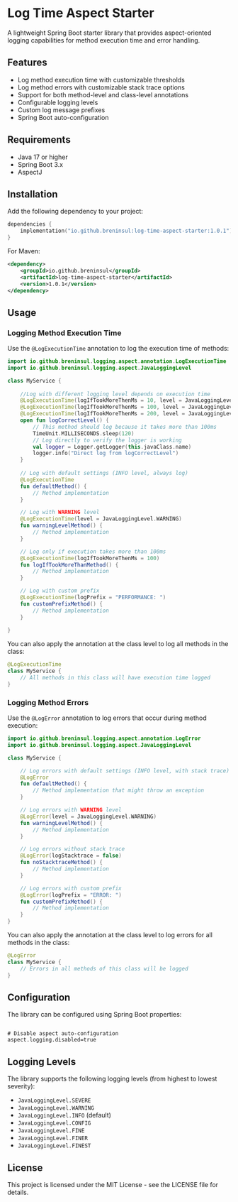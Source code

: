 # Log Time Aspect Starter

A lightweight Spring Boot starter library that provides aspect-oriented logging capabilities for method execution time and error handling.

## Features

- Log method execution time with customizable thresholds
- Log method errors with customizable stack trace options
- Support for both method-level and class-level annotations
- Configurable logging levels
- Custom log message prefixes
- Spring Boot auto-configuration

## Requirements

- Java 17 or higher
- Spring Boot 3.x
- AspectJ

## Installation

Add the following dependency to your project:

```kotlin
dependencies {
    implementation("io.github.breninsul:log-time-aspect-starter:1.0.1")
}
```

For Maven:

```xml
<dependency>
    <groupId>io.github.breninsul</groupId>
    <artifactId>log-time-aspect-starter</artifactId>
    <version>1.0.1</version>
</dependency>
```

## Usage

### Logging Method Execution Time

Use the `@LogExecutionTime` annotation to log the execution time of methods:

```kotlin
import io.github.breninsul.logging.aspect.annotation.LogExecutionTime
import io.github.breninsul.logging.aspect.JavaLoggingLevel

class MyService {
    
    //Log with different logging level depends on execution time
    @LogExecutionTime(logIfTookMoreThenMs = 10, level = JavaLoggingLevel.FINE)
    @LogExecutionTime(logIfTookMoreThenMs = 100, level = JavaLoggingLevel.INFO)
    @LogExecutionTime(logIfTookMoreThenMs = 200, level = JavaLoggingLevel.WARNING)
    open fun logCorrectLevel() {
        // This method should log because it takes more than 100ms
        TimeUnit.MILLISECONDS.sleep(120)
        // Log directly to verify the logger is working
        val logger = Logger.getLogger(this.javaClass.name)
        logger.info("Direct log from logCorrectLevel")
    }
    
    // Log with default settings (INFO level, always log)
    @LogExecutionTime
    fun defaultMethod() {
        // Method implementation
    }

    // Log with WARNING level
    @LogExecutionTime(level = JavaLoggingLevel.WARNING)
    fun warningLevelMethod() {
        // Method implementation
    }

    // Log only if execution takes more than 100ms
    @LogExecutionTime(logIfTookMoreThenMs = 100)
    fun logIfTookMoreThanMethod() {
        // Method implementation
    }

    // Log with custom prefix
    @LogExecutionTime(logPrefix = "PERFORMANCE: ")
    fun customPrefixMethod() {
        // Method implementation
    }
    
}
```

You can also apply the annotation at the class level to log all methods in the class:

```kotlin
@LogExecutionTime
class MyService {
    // All methods in this class will have execution time logged
}
```

### Logging Method Errors

Use the `@LogError` annotation to log errors that occur during method execution:

```kotlin
import io.github.breninsul.logging.aspect.annotation.LogError
import io.github.breninsul.logging.aspect.JavaLoggingLevel

class MyService {

    // Log errors with default settings (INFO level, with stack trace)
    @LogError
    fun defaultMethod() {
        // Method implementation that might throw an exception
    }

    // Log errors with WARNING level
    @LogError(level = JavaLoggingLevel.WARNING)
    fun warningLevelMethod() {
        // Method implementation
    }

    // Log errors without stack trace
    @LogError(logStacktrace = false)
    fun noStacktraceMethod() {
        // Method implementation
    }

    // Log errors with custom prefix
    @LogError(logPrefix = "ERROR: ")
    fun customPrefixMethod() {
        // Method implementation
    }
}
```

You can also apply the annotation at the class level to log errors for all methods in the class:

```kotlin
@LogError
class MyService {
    // Errors in all methods of this class will be logged
}
```

## Configuration

The library can be configured using Spring Boot properties:

```properties

# Disable aspect auto-configuration
aspect.logging.disabled=true
```

## Logging Levels

The library supports the following logging levels (from highest to lowest severity):

- `JavaLoggingLevel.SEVERE`
- `JavaLoggingLevel.WARNING`
- `JavaLoggingLevel.INFO` (default)
- `JavaLoggingLevel.CONFIG`
- `JavaLoggingLevel.FINE`
- `JavaLoggingLevel.FINER`
- `JavaLoggingLevel.FINEST`

## License

This project is licensed under the MIT License - see the LICENSE file for details.
